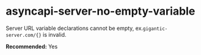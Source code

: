 # asyncapi-server-no-empty-variable

Server URL variable declarations cannot be empty, ex.`gigantic-server.com/{}` is invalid.

**Recommended:** Yes

